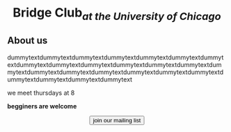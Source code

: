<html>
      <head>
         <meta charset="utf-8">
         <meta http-equiv="x-ua-compatible" content="ie=edge">
         <meta name="viewport" content="width=device-width, initial-scale=1, shrink-to-fit=no">
         <title>bridge club</title>
         <link rel="stylesheet" href="style.css"/>
       </head>
<body>
      <center>
            <h1>Bridge Club<sub><em>at the University of Chicago</em></sub></h1>
            <div></div>
      </center>
      <h2>About us</h2>
      <p>dummytextdummytextdummytextdummytextdummytextdummytextdummytextdummytextdummytextdummytextdummytextdummytextdummytextdummytextdummytextdummytextdummytextdummytextdummytextdummytextdummytextdummytextdummytextdummytext</p>
<p>we meet thursdays at 8</p>
<p><strong>begginers are welcome</strong></p>
<center>
<button>join our mailing list</button>
      </center>
      </body>   
</html>
